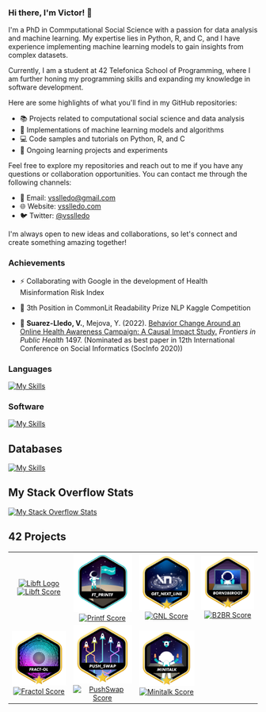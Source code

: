 ### Hi there, I'm Victor! 👋

I'm a PhD in Commputational Social Science with a passion for data analysis and machine learning. My expertise lies in Python, R, and C, and I have experience implementing machine learning models to gain insights from complex datasets.

Currently, I am a student at 42 Telefonica School of Programming, where I am further honing my programming skills and expanding my knowledge in software development.

Here are some highlights of what you'll find in my GitHub repositories:

- 📚 Projects related to computational social science and data analysis
- 🤖 Implementations of machine learning models and algorithms
- 💻 Code samples and tutorials on Python, R, and C
- 🌱 Ongoing learning projects and experiments

Feel free to explore my repositories and reach out to me if you have any questions or collaboration opportunities. You can contact me through the following channels:

- 📧 Email: [vsslledo@gmail.com](mailto:vsslledo@gmail.com)
- 🌐 Website: [vsslledo.com](https://vsslledo.com)
- 🐦 Twitter: [@vsslledo](https://twitter.com/vsslledo)

I'm always open to new ideas and collaborations, so let's connect and create something amazing together!

### Achievements

 * ⚡ Collaborating with Google in the development of Health Misinformation Risk Index

 * 🥉 3th Position in CommonLit Readability Prize NLP Kaggle Competition 

 * 🚀 **Suarez-Lledo, V.**, Mejova, Y. (2022). [Behavior Change Around an Online Health Awareness Campaign: A Causal Impact Study.](https://doi.org/10.3389/FPUBH.2022.857531) *Frontiers in Public Health* 1497. (Nominated as best paper in 12th International Conference on Social Informatics (SocInfo 2020))

### Languages

<a href="https://github.com/VictorSuarezL/VictorSuarezL">
    <img src="https://skillicons.dev/icons?i=python,r,c,javascript,bash,cmake,git,scikitlearn,html,css" alt="My Skills">
</a>

### Software

<a href="https://github.com/VictorSuarezL/VictorSuarezL">
    <img src="https://skillicons.dev/icons?i=vscode,vim,atom" alt="My Skills">
</a>

## Databases

<a href="https://github.com/VictorSuarezL/VictorSuarezL">
    <img src="https://skillicons.dev/icons?i=sqlite,mysql,mongodb" alt="My Skills">
</a>

## My Stack Overflow Stats

[![My Stack Overflow Stats](https://so-stats-kurt-liao.vercel.app/api?user=7654451)](https://github.com/VictorSuarezL)

## 42 Projects

<table style="margin: auto;">
    <tr>
       <td style="text-align: center;">
    <a href="https://github.com/VictorSuarezL/42Libft">
        <img src="https://raw.githubusercontent.com/ayogun/42-project-badges/main/badges/libftm.png" alt="Libft Logo">
        <br>
        <img src="https://img.shields.io/badge/Score-125%2F100-brightgreen" alt="Libft Score">
    </a>
</td>

<td style="text-align: center;">
    <a href="https://github.com/VictorSuarezL/42Printf">
        <img src="https://raw.githubusercontent.com/mcombeau/mcombeau/main/42_badges/ft_printfe.png" alt="Printf Logo">
        <br>
        <img src="https://img.shields.io/badge/Score-100%2F100-brightgreen" alt="Printf Score">
    </a>
</td>

<td style="text-align: center;">
    <a href="https://github.com/VictorSuarezL/42GNL">
        <img src="https://raw.githubusercontent.com/mcombeau/mcombeau/main/42_badges/get_next_linem.png" alt="GNL Logo">
        <br>
        <img src="https://img.shields.io/badge/Score-125%2F100-brightgreen" alt="GNL Score">
    </a>
</td>

<td style="text-align: center;">
    <a href="https://github.com/gemartin99/Born2beroot-Tutorial">
        <img src="https://raw.githubusercontent.com/mcombeau/mcombeau/main/42_badges/born2berootm.png" alt="B2BR Logo">
        <br>
        <img src="https://img.shields.io/badge/Score-125%2F100-brightgreen" alt="B2BR Score">
    </a>
</td>
</td>
    </tr>
    <!-- <td style="text-align: center;">
    <a href="https://projects.intra.42.fr/projects/exam-rank-02/projects_users/3450228">
        <img src="https://github.com/VictorSuarezL/Badges/blob/main/surveym%20(5).png?raw=true" alt="Exam Logo">
        <br>
        <img src="https://img.shields.io/badge/Score-100%2F100-brightgreen" alt="Exam Score">
    </a>
    </td> -->
 <td style="text-align: center;">
    <a href="https://github.com/VictorSuarezL/42Fractol">
        <img src="https://raw.githubusercontent.com/mcombeau/mcombeau/main/42_badges/fract-olm.png" alt="Fractol Logo">
        <br>
        <img src="https://img.shields.io/badge/Score-Evaluating-brightgreen" alt="Fractol Score">
    </a>
</td>
 <td style="text-align: center;">
    <a href="https://github.com/VictorSuarezL/42PushSwap">
        <img src="https://raw.githubusercontent.com/mcombeau/mcombeau/main/42_badges/push_swapm.png" alt="PushSwap Logo">
        <br>
        <img src="https://img.shields.io/badge/Score-Evaluating-brightgreen" alt="PushSwap Score">
    </a>
</td>
 <td style="text-align: center;">
    <a href="https://github.com/VictorSuarezL/42Minitalk">
        <img src="https://raw.githubusercontent.com/mcombeau/mcombeau/main/42_badges/minitalkm.png" alt="Minitalk Logo">
        <br>
        <img src="https://img.shields.io/badge/Score-Ongoing-brightgreen" alt="Minitalk Score">
    </a>
</td>
</table>
